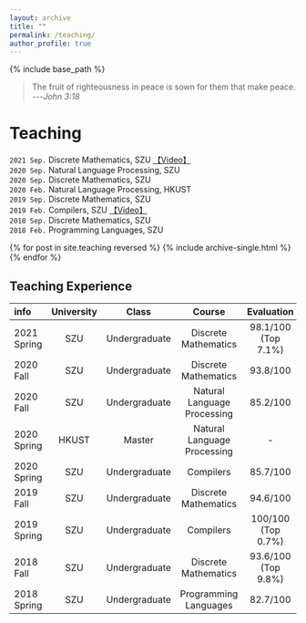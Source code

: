 ```yaml
---
layout: archive
title: ""
permalink: /teaching/
author_profile: true
---
```


{% include base_path %}

> The fruit of righteousness in peace is sown for them  that make peace. ---<cite>John 3:18</cite>


Teaching
======
`2021 Sep.` Discrete Mathematics, SZU [【Video】](https://space.bilibili.com/61190440/channel/seriesdetail?sid=414728&ctype=0) <br>
`2020 Sep.` Natural Language Processing, SZU<br>
`2020 Sep.` Discrete Mathematics, SZU<br>
`2020 Feb.` Natural Language Processing, HKUST<br>
`2019 Sep.` Discrete Mathematics, SZU<br>
`2019 Feb.` Compilers, SZU [【Video】](https://space.bilibili.com/61190440/channel/detail?cid=115820) <br>
`2018 Sep.` Discrete Mathematics, SZU<br>
`2018 Feb.` Programming Languages, SZU<br>


{% for post in site.teaching reversed %}
  {% include archive-single.html %}
{% endfor %}


Teaching Experience
------

| info | University | Class | Course | Evaluation |
| :--- | :----: | :----: | :----: | :----: |
| 2021 Spring |  SZU | Undergraduate | Discrete Mathematics  | 98.1/100 (Top 7.1%)   |
| 2020 Fall |  SZU | Undergraduate | Discrete Mathematics  | 93.8/100   |
| 2020 Fall |  SZU | Undergraduate | Natural Language Processing  | 85.2/100   |
| 2020 Spring | HKUST | Master | Natural Language Processing | - |
| 2020 Spring | SZU | Undergraduate | Compilers | 85.7/100 |
|	2019 Fall | SZU | Undergraduate | Discrete Mathematics | 94.6/100 |
|	2019 Spring | SZU | Undergraduate | Compilers | 100/100 (Top 0.7\%)|
|	2018 Fall | SZU | Undergraduate | Discrete Mathematics | 93.6/100 (Top 9.8\%)|
|	2018 Spring | SZU | Undergraduate | Programming Languages | 82.7/100 |

